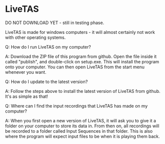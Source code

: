 # LiveTAS
DO NOT DOWNLOAD YET - still in testing phase.

LiveTAS is made for windows computers - it will almost certainly not work with other operating systems.

Q: How do I run LiveTAS on my computer?

A: Download the ZIP file of this program from github. Open the file inside it called "publish", and double-click on setup.exe. This will install the program onto your computer.
      You can then open LiveTAS from the start menu whenever you want.


Q: How do I update to the latest version?

A: Follow the steps above to install the latest version of LiveTAS from github. It's as simple as that!


Q: Where can I find the input recordings that LiveTAS has made on my computer?

A: When you first open a new version of LiveTAS, it will ask you to give it a folder on your computer to store its data in.
      From then on, all recordings will be recorded to a folder called Input Sequences in that folder.
      This is also where the program will expect input files to be when it is playing them back.
